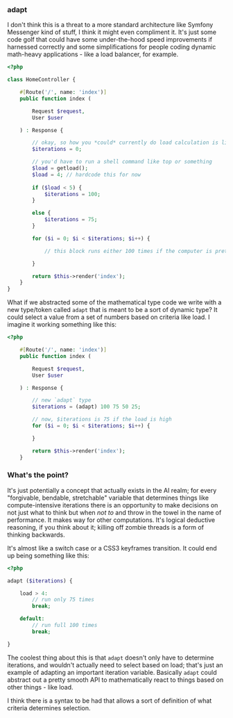 ### adapt
I don't think this is a threat to a more standard architecture like Symfony Messenger kind of stuff, I think it might even compliment it. It's just some code golf that could have some under-the-hood speed improvements if harnessed correctly and some simplifications for people coding dynamic math-heavy applications - like a load balancer, for example.

```php
<?php

class HomeController {

    #[Route('/', name: 'index')]
    public function index (

        Request $request,
        User $user

    ) : Response {

        // okay, so how you *could* currently do load calculation is like this:
        $iterations = 0;

        // you'd have to run a shell command like top or something
        $load = getload();
        $load = 4; // hardcode this for now
        
        if ($load < 5) {
            $iterations = 100;
        }

        else {
            $iterations = 75;
        }

        for ($i = 0; $i < $iterations; $i++) {

            // this block runs either 100 times if the computer is pretty freed up or else 75 times if it's not

        }

        return $this->render('index');
    }
}

```
What if we abstracted some of the mathematical type code we write with a new type/token called `adapt` that is meant to be a sort of dynamic type? It could select a value from a set of numbers based on criteria like load. I imagine it working something like this:
```php
<?php

    #[Route('/', name: 'index')]
    public function index (

        Request $request,
        User $user

    ) : Response {

        // new `adapt` type
        $iterations = (adapt) 100 75 50 25;

        // now, $iterations is 75 if the load is high
        for ($i = 0; $i < $iterations; $i++) {

        }

        return $this->render('index');
    }
```
### What's the point?
It's just potentially a concept that actually exists in the AI realm; for every "forgivable, bendable, stretchable" variable that determines things like compute-intensive iterations there is an opportunity to make decisions on not just what to think but when *not to* and throw in the towel in the name of performance. It makes way for other computations. It's logical deductive reasoning, if you think about it; killing off zombie threads is a form of thinking backwards.

It's almost like a switch case or a CSS3 keyframes transition. It could end up being something like this:
```php
<?php

adapt ($iterations) {

    load > 4:
        // run only 75 times
        break;

    default:
        // run full 100 times
        break;

}
```
The coolest thing about this is that `adapt` doesn't only have to determine iterations, and wouldn't actually need to select based on load; that's just an example of adapting an important iteration variable. Basically `adapt` could abstract out a pretty smooth API to mathematically react to things based on other things - like load.

I think there is a syntax to be had that allows a sort of definition of what criteria determines selection.